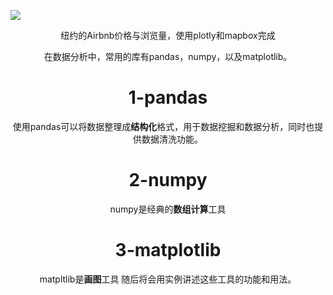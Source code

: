 ![](https://github.com/ShaoZC/Data-Analysis-Using-Python-2019/blob/master/02-Airbnb.svg)
 <div align=center>纽约的Airbnb价格与浏览量，使用plotly和mapbox完成


在数据分析中，常用的库有pandas，numpy，以及matplotlib。
# 1-pandas
使用pandas可以将数据整理成**结构化**格式，用于数据挖掘和数据分析，同时也提供数据清洗功能。
# 2-numpy
numpy是经典的**数组计算**工具
# 3-matplotlib
matpltlib是**画图**工具
随后将会用实例讲述这些工具的功能和用法。
